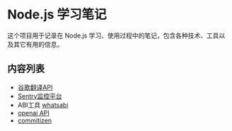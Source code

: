 # Node.js 学习笔记

这个项目用于记录在 Node.js 学习、使用过程中的笔记，包含各种技术、工具以及其它有用的信息。

## 内容列表
- [谷歌翻译API](./google-translate/README.md)
- [Sentry监控平台](./sentry/README.md)
- ABI工具 [whatsabi ](https://github.com/0xdwong/blockchain/blob/main/tools/whatsabi/README.md)
- [openai API](./openai/README.md)
- [commitizen](./commitizen/README.md)
